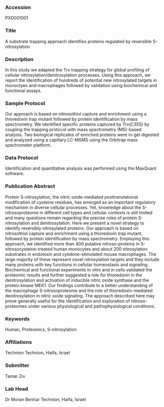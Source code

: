 ### Accession
PXD001001

### Title
A substrate trapping approach identifies proteins regulated by reversible S-nitrosylation

### Description
In this study we adapted the Trx trapping strategy for global profiling of cellular nitrosylation/denitrosylation processes. Using this approach, we report the identification of hundreds of potential new nitrosylated targets in monoctyes and macrophages followed by validation using biochemical and functional assays.

### Sample Protocol
Our approach is based on nitrosothiol capture and enrichment using a thioredoxin trap mutant followed by protein identification by mass spectrometry. We identified specific proteins captured by Trx(C35S) by coupling the trapping protocol with mass spectrometry (MS)-based analysis. Two biological replicates of enriched proteins were in-gel digested and analyzed using a capillary LC-MSMS using the Orbitrap mass spectrometer platform.

### Data Protocol
Identification and quantitative analysis was performed using the MaxQuant software.

### Publication Abstract
Protein S-nitrosylation, the nitric oxide-mediated posttranslational modification of cysteine residues, has emerged as an important regulatory mechanism in diverse cellular processes. Yet, knowledge about the S-nitrosoproteome in different cell types and cellular contexts is still limited and many questions remain regarding the precise roles of protein S-nitrosylation and denitrosylation. Here we present a novel strategy to identify reversibly nitrosylated proteins. Our approach is based on nitrosothiol capture and enrichment using a thioredoxin trap mutant, followed by protein identification by mass spectrometry. Employing this approach, we identified more than 400 putative nitroso-proteins in S-nitrosocysteine-treated human monocytes and about 200 nitrosylation substrates in endotoxin and cytokine-stimulated mouse macrophages. The large majority of these represent novel nitrosylation targets and they include many proteins with key functions in cellular homeostasis and signaling. Biochemical and functional experiments in vitro and in cells validated the proteomic results and further suggested a role for thioredoxin in the denitrosylation and activation of inducible nitric oxide synthase and the protein kinase MEK1. Our findings contribute to a better understanding of the macrophage S-nitrosoproteome and the role of thioredoxin-mediated denitrosylation in nitric oxide signaling. The approach described here may prove generally useful for the identification and exploration of nitroso-proteomes under various physiological and pathophysiological conditions.

### Keywords
Human, Proteomics, S-nitrosylation

### Affiliations
Technion
Technion, Haifa, Israel

### Submitter
Tamar Ziv

### Lab Head
Dr Moran Benhar
Technion, Haifa, Israel


